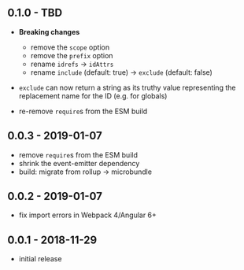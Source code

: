 ## 0.1.0 - TBD

- **Breaking changes**
  - remove the `scope` option
  - remove the `prefix` option
  - rename `idrefs` -> `idAttrs`
  - rename `include` (default: true) -> `exclude` (default: false)

- `exclude` can now return a string as its truthy value representing
  the replacement name for the ID (e.g. for globals)
- re-remove `require`s from the ESM build

## 0.0.3 - 2019-01-07

- remove `require`s from the ESM build
- shrink the event-emitter dependency
- build: migrate from rollup -> microbundle

## 0.0.2 - 2019-01-07

- fix import errors in Webpack 4/Angular 6+

## 0.0.1 - 2018-11-29

- initial release
